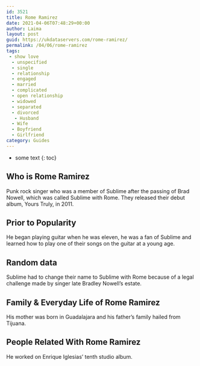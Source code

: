 ```yaml
---
id: 3521
title: Rome Ramirez
date: 2021-04-06T07:48:29+00:00
author: Laima
layout: post
guid: https://ukdataservers.com/rome-ramirez/
permalink: /04/06/rome-ramirez
tags:
 - show love
  - unspecified
  - single
  - relationship
  - engaged
  - married
  - complicated
  - open relationship
  - widowed
  - separated
  - divorced
   - Husband
  - Wife
  - Boyfriend
  - Girlfriend
category: Guides
---
```


* some text
{: toc}


## Who is Rome Ramirez
                  
                  
                  
Punk rock singer who was a member of Sublime after the passing of Brad Nowell, which was called Sublime with Rome. They released their debut album, Yours Truly, in 2011.
                  
              
            
              
            
                
                
                
## Prior to Popularity
                  
                  
                  
He began playing guitar when he was eleven, he was a fan of Sublime and learned how to play one of their songs on the guitar at a young age.
                  
              
            
              
            
                
                
                
## Random data
                  
                  
                  
Sublime had to change their name to Sublime with Rome because of a legal challenge made by singer late Bradley Nowell&#8217;s estate.
                  
              
            
              
            
                
                
                
## Family & Everyday Life of Rome Ramirez
                  
                  
                  
His mother was born in Guadalajara and his father&#8217;s family hailed from Tijuana.
                  
              
            
              
            
                
                
                
## People Related With Rome Ramirez
                  
                  
                  
He worked on Enrique Iglesias&#8217; tenth studio album.
                  
              
            
              
            
                
              
            
              
              
            
            
              
            
          
          
          